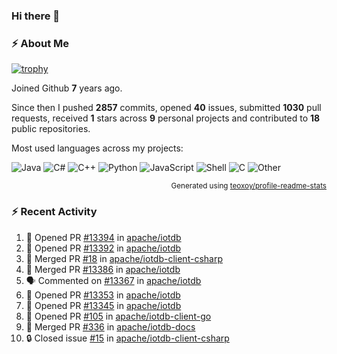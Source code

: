 ### Hi there 👋

### :zap: About Me

[![trophy](https://github-profile-trophy.vercel.app/?username=HTHou&theme=onedark)](https://github.com/ryo-ma/github-profile-trophy)
   
Joined Github **7** years ago.

Since then I pushed **2857** commits, opened **40** issues, submitted **1030** pull requests, received **1** stars across **9** personal projects and contributed to **18** public repositories.

Most used languages across my projects:

![Java](https://img.shields.io/static/v1?style=flat-square&label=%E2%A0%80&color=555&labelColor=%23b07219&message=Java%EF%B8%B189.6%25)
![C#](https://img.shields.io/static/v1?style=flat-square&label=%E2%A0%80&color=555&labelColor=%23178600&message=C%23%EF%B8%B13.9%25)
![C++](https://img.shields.io/static/v1?style=flat-square&label=%E2%A0%80&color=555&labelColor=%23f34b7d&message=C%2B%2B%EF%B8%B12.7%25)
![Python](https://img.shields.io/static/v1?style=flat-square&label=%E2%A0%80&color=555&labelColor=%233572A5&message=Python%EF%B8%B10.7%25)
![JavaScript](https://img.shields.io/static/v1?style=flat-square&label=%E2%A0%80&color=555&labelColor=%23f1e05a&message=JavaScript%EF%B8%B10.5%25)
![Shell](https://img.shields.io/static/v1?style=flat-square&label=%E2%A0%80&color=555&labelColor=%2389e051&message=Shell%EF%B8%B10.4%25)
![C](https://img.shields.io/static/v1?style=flat-square&label=%E2%A0%80&color=555&labelColor=%23555555&message=C%EF%B8%B10.4%25)
![Other](https://img.shields.io/static/v1?style=flat-square&label=%E2%A0%80&color=555&labelColor=%23ededed&message=Other%EF%B8%B11.4%25)

<p align="right"><sub>Generated using <a href="https://github.com/marketplace/actions/profile-readme-stats">teoxoy/profile-readme-stats</a></sub></p>


<!--![](https://github.com/HTHou/HTHou/blob/output/github-contribution-grid-snake.svg)-->

<!--![Haonan Hou's github stats](https://github-readme-stats.vercel.app/api?username=HTHou&count_private=true&show_icons=true&theme=onedark)-->

<!--![Haonan Hou's wakatime stats](https://github-readme-stats.vercel.app/api/wakatime?username=HTHou&layout=compact&theme=onedark)-->

<!--![Top Langs](https://github-readme-stats.vercel.app/api/top-langs/?username=HTHou&theme=onedark&layout=compact)-->

### :zap: Recent Activity
<!--START_SECTION:activity-->
1. 💪 Opened PR [#13394](https://github.com/apache/iotdb/pull/13394) in [apache/iotdb](https://github.com/apache/iotdb)
2. 💪 Opened PR [#13392](https://github.com/apache/iotdb/pull/13392) in [apache/iotdb](https://github.com/apache/iotdb)
3. 🎉 Merged PR [#18](https://github.com/apache/iotdb-client-csharp/pull/18) in [apache/iotdb-client-csharp](https://github.com/apache/iotdb-client-csharp)
4. 🎉 Merged PR [#13386](https://github.com/apache/iotdb/pull/13386) in [apache/iotdb](https://github.com/apache/iotdb)
5. 🗣 Commented on [#13367](https://github.com/apache/iotdb/pull/13367#issuecomment-2323366092) in [apache/iotdb](https://github.com/apache/iotdb)
6. 💪 Opened PR [#13353](https://github.com/apache/iotdb/pull/13353) in [apache/iotdb](https://github.com/apache/iotdb)
7. 💪 Opened PR [#13345](https://github.com/apache/iotdb/pull/13345) in [apache/iotdb](https://github.com/apache/iotdb)
8. 💪 Opened PR [#105](https://github.com/apache/iotdb-client-go/pull/105) in [apache/iotdb-client-go](https://github.com/apache/iotdb-client-go)
9. 🎉 Merged PR [#336](https://github.com/apache/iotdb-docs/pull/336) in [apache/iotdb-docs](https://github.com/apache/iotdb-docs)
10. 🔒 Closed issue [#15](https://github.com/apache/iotdb-client-csharp/issues/15) in [apache/iotdb-client-csharp](https://github.com/apache/iotdb-client-csharp)
<!--END_SECTION:activity-->

<!--
**HTHou/HTHou** is a ✨ _special_ ✨ repository because its `README.md` (this file) appears on your GitHub profile.

Here are some ideas to get you started:

- 🔭 I’m currently working on ...
- 🌱 I’m currently learning ...
- 👯 I’m looking to collaborate on ...
- 🤔 I’m looking for help with ...
- 💬 Ask me about ...
- 📫 How to reach me: ...
- 😄 Pronouns: ...
- ⚡ Fun fact: ...
-->
